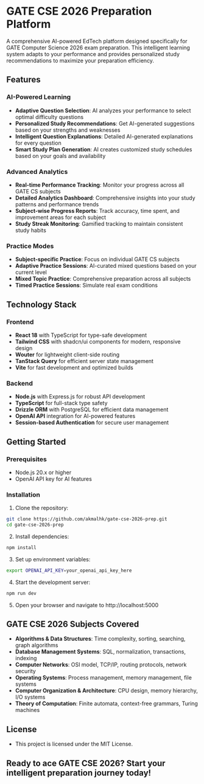 # GATE CSE 2026 Preparation Platform

A comprehensive AI-powered EdTech platform designed specifically for GATE Computer Science  2026 exam preparation. This intelligent learning system adapts to your performance and provides personalized study recommendations to maximize your preparation efficiency.

## Features

### AI-Powered Learning
- **Adaptive Question Selection**: AI analyzes your performance to select optimal difficulty questions
- **Personalized Study Recommendations**: Get AI-generated suggestions based on your strengths and weaknesses
- **Intelligent Question Explanations**: Detailed AI-generated explanations for every question
- **Smart Study Plan Generation**: AI creates customized study schedules based on your goals and availability

### Advanced Analytics
- **Real-time Performance Tracking**: Monitor your progress across all GATE CS subjects
- **Detailed Analytics Dashboard**: Comprehensive insights into your study patterns and performance trends
- **Subject-wise Progress Reports**: Track accuracy, time spent, and improvement areas for each subject
- **Study Streak Monitoring**: Gamified tracking to maintain consistent study habits

### Practice Modes
- **Subject-specific Practice**: Focus on individual GATE CS subjects
- **Adaptive Practice Sessions**: AI-curated mixed questions based on your current level
- **Mixed Topic Practice**: Comprehensive preparation across all subjects
- **Timed Practice Sessions**: Simulate real exam conditions

## Technology Stack

### Frontend
- **React 18** with TypeScript for type-safe development
- **Tailwind CSS** with shadcn/ui components for modern, responsive design
- **Wouter** for lightweight client-side routing
- **TanStack Query** for efficient server state management
- **Vite** for fast development and optimized builds

### Backend
- **Node.js** with Express.js for robust API development
- **TypeScript** for full-stack type safety
- **Drizzle ORM** with PostgreSQL for efficient data management
- **OpenAI API** integration for AI-powered features
- **Session-based Authentication** for secure user management

## Getting Started

### Prerequisites
- Node.js 20.x or higher
- OpenAI API key for AI features

### Installation

1. Clone the repository:
```bash
git clone https://github.com/akmalhk/gate-cse-2026-prep.git
cd gate-cse-2026-prep
```

2. Install dependencies:
```bash
npm install
```

3. Set up environment variables:
```bash
export OPENAI_API_KEY=your_openai_api_key_here
```

4. Start the development server:
```bash
npm run dev
```

5. Open your browser and navigate to http://localhost:5000

## GATE CSE 2026 Subjects Covered
- **Algorithms & Data Structures**: Time complexity, sorting, searching, graph algorithms
- **Database Management Systems**: SQL, normalization, transactions, indexing
- **Computer Networks**: OSI model, TCP/IP, routing protocols, network security
- **Operating Systems**: Process management, memory management, file systems
- **Computer Organization & Architecture**: CPU design, memory hierarchy, I/O systems
- **Theory of Computation**: Finite automata, context-free grammars, Turing machines

## License
- This project is licensed under the MIT License.

## Ready to ace GATE CSE 2026? Start your intelligent preparation journey today!
